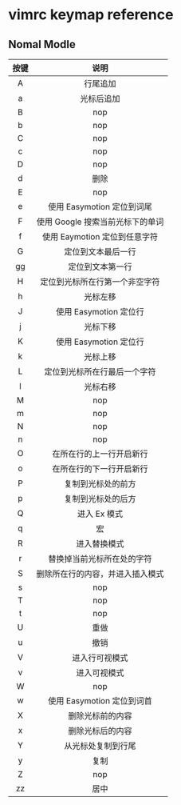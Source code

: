 # vimrc keymap reference

## Nomal Modle

| 按键 | 说明                             |
| :--: | :--:                             |
| A    | 行尾追加                         |
| a    | 光标后追加                       |
| B    | nop                              |
| b    | nop                              |
| C    | nop                              |
| c    | nop                              |
| D    | nop                              |
| d    | 删除                             |
| E    | nop                              |
| e    | 使用 Easymotion 定位到词尾       |
| F    | 使用 Google 搜索当前光标下的单词 |
| f    | 使用 Eaymotion 定位到任意字符    |
| G    | 定位到文本最后一行               |
| gg   | 定位到文本第一行                 |
| H    | 定位到光标所在行第一个非空字符   |
| h    | 光标左移                         |
| J    | 使用 Easymotion 定位行           |
| j    | 光标下移                         |
| K    | 使用 Easymotion 定位行           |
| k    | 光标上移                         |
| L    | 定位到光标所在行最后一个字符     |
| l    | 光标右移                         |
| M    | nop                              |
| m    | nop                              |
| N    | nop                              |
| n    | nop                              |
| O    | 在所在行的上一行开启新行         |
| o    | 在所在行的下一行开启新行         |
| P    | 复制到光标处的前方               |
| p    | 复制到光标处的后方               |
| Q    | 进入 Ex 模式                     |
| q    | 宏                               |
| R    | 进入替换模式                     |
| r    | 替换掉当前光标所在处的字符       |
| S    | 删除所在行的内容，并进入插入模式 |
| s    | nop                              |
| T    | nop                              |
| t    | nop                              |
| U    | 重做                             |
| u    | 撤销                             |
| V    | 进入行可视模式                   |
| v    | 进入可视模式                     |
| W    | nop                              |
| w    | 使用 Easymotion 定位到词首       |
| X    | 删除光标前的内容                 |
| x    | 删除光标后的内容                 |
| Y    | 从光标处复制到行尾               |
| y    | 复制                             |
| Z    | nop                              |
| zz   | 居中                             |





